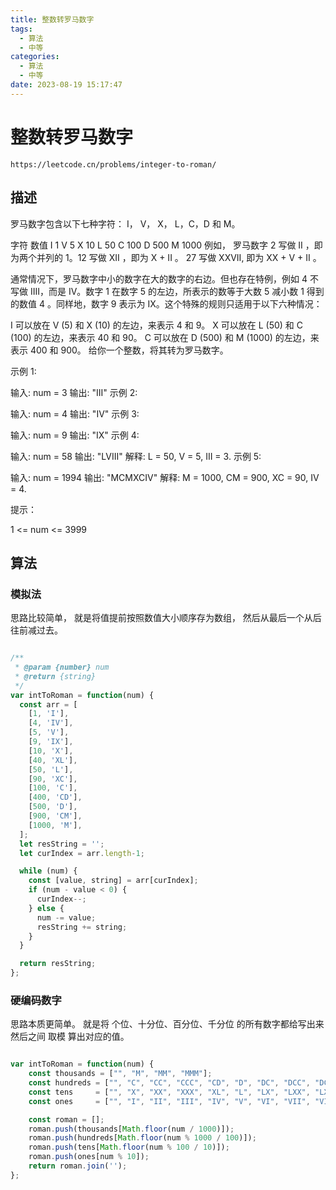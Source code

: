 ```yaml
---
title: 整数转罗马数字
tags:
  - 算法
  - 中等
categories:
  - 算法
  - 中等
date: 2023-08-19 15:17:47
---
```


# 整数转罗马数字

```
https://leetcode.cn/problems/integer-to-roman/
```

## 描述


罗马数字包含以下七种字符： I， V， X， L，C，D 和 M。

字符          数值
I             1
V             5
X             10
L             50
C             100
D             500
M             1000
例如， 罗马数字 2 写做 II ，即为两个并列的 1。12 写做 XII ，即为 X + II 。 27 写做  XXVII, 即为 XX + V + II 。

通常情况下，罗马数字中小的数字在大的数字的右边。但也存在特例，例如 4 不写做 IIII，而是 IV。数字 1 在数字 5 的左边，所表示的数等于大数 5 减小数 1 得到的数值 4 。同样地，数字 9 表示为 IX。这个特殊的规则只适用于以下六种情况：

I 可以放在 V (5) 和 X (10) 的左边，来表示 4 和 9。
X 可以放在 L (50) 和 C (100) 的左边，来表示 40 和 90。 
C 可以放在 D (500) 和 M (1000) 的左边，来表示 400 和 900。
给你一个整数，将其转为罗马数字。

 

示例 1:

输入: num = 3
输出: "III"
示例 2:

输入: num = 4
输出: "IV"
示例 3:

输入: num = 9
输出: "IX"
示例 4:

输入: num = 58
输出: "LVIII"
解释: L = 50, V = 5, III = 3.
示例 5:

输入: num = 1994
输出: "MCMXCIV"
解释: M = 1000, CM = 900, XC = 90, IV = 4.
 

提示：

1 <= num <= 3999



## 算法

### 模拟法

思路比较简单，
就是将值提前按照数值大小顺序存为数组，
然后从最后一个从后往前减过去。

```JavaScript

/**
 * @param {number} num
 * @return {string}
 */
var intToRoman = function(num) {
  const arr = [
    [1, 'I'],
    [4, 'IV'],
    [5, 'V'],
    [9, 'IX'],
    [10, 'X'],
    [40, 'XL'],
    [50, 'L'],
    [90, 'XC'],
    [100, 'C'],
    [400, 'CD'],
    [500, 'D'],
    [900, 'CM'],
    [1000, 'M'],
  ];
  let resString = '';
  let curIndex = arr.length-1;

  while (num) {
    const [value, string] = arr[curIndex];
    if (num - value < 0) {
      curIndex--;
    } else {
      num -= value;
      resString += string;
    }
  }

  return resString;
};

```


### 硬编码数字

思路本质更简单。
就是将 个位、十分位、百分位、千分位 的所有数字都给写出来
然后之间 取模 算出对应的值。


```JavaScript

var intToRoman = function(num) {
    const thousands = ["", "M", "MM", "MMM"];
    const hundreds = ["", "C", "CC", "CCC", "CD", "D", "DC", "DCC", "DCCC", "CM"];
    const tens     = ["", "X", "XX", "XXX", "XL", "L", "LX", "LXX", "LXXX", "XC"];
    const ones     = ["", "I", "II", "III", "IV", "V", "VI", "VII", "VIII", "IX"];

    const roman = [];
    roman.push(thousands[Math.floor(num / 1000)]);
    roman.push(hundreds[Math.floor(num % 1000 / 100)]);
    roman.push(tens[Math.floor(num % 100 / 10)]);
    roman.push(ones[num % 10]);
    return roman.join('');
};

```
